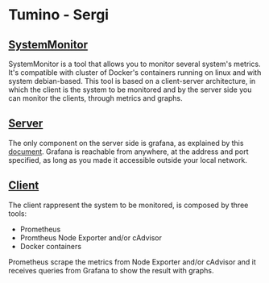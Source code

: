 # Tumino - Sergi

## [SystemMonitor](SystemMonitor)

SystemMonitor is a tool that allows you to monitor several system's metrics. It's compatible with cluster of Docker's containers running on linux and with system debian-based. This tool is based on a client-server architecture, in which the client is the system to be monitored and by the server side you can monitor the clients, through metrics and graphs.

## [Server](SystemMonitor/Server)

The only component on the server side is grafana, as explained by this [document](SystemMonitor/Server/README.md). Grafana is reachable from anywhere, at the address and port specified, as long as you made it accessible outside your local network.

## [Client](SystemMonitor/Client)

The client rappresent the system to be monitored, is composed by three tools:
- Prometheus
- Promtheus Node Exporter and/or cAdvisor
- Docker containers

Prometheus scrape the metrics from Node Exporter and/or cAdvisor and it receives queries from Grafana to show the result with graphs.
